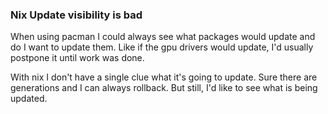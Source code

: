### Nix Update visibility is bad

When using pacman I could always see what packages would update and do I want to
update them. Like if the gpu drivers would update, I'd usually postpone it
until work was done.

With nix I don't have a single clue what it's going to update. Sure there are
generations and I can always rollback. But still, I'd like to see what is being
updated.

